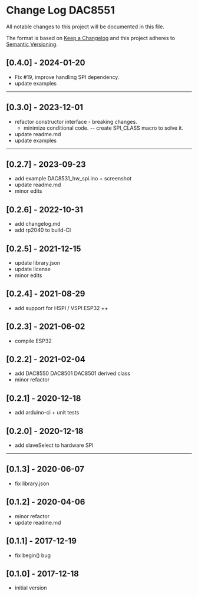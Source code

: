 # Change Log DAC8551

All notable changes to this project will be documented in this file.

The format is based on [Keep a Changelog](http://keepachangelog.com/)
and this project adheres to [Semantic Versioning](http://semver.org/).


## [0.4.0] - 2024-01-20
- Fix #19, improve handling SPI dependency.
- update examples

----

## [0.3.0] - 2023-12-01
- refactor constructor interface - breaking changes.
  - minimize conditional code. -- create SPI_CLASS macro to solve it.
- update readme.md
- update examples

----

## [0.2.7] - 2023-09-23
- add example DAC8531_hw_spi.ino + screenshot
- update readme.md
- minor edits

## [0.2.6] - 2022-10-31
- add changelog.md
- add rp2040 to build-CI

## [0.2.5] - 2021-12-15
- update library.json
- update license
- minor edits

## [0.2.4] - 2021-08-29
- add support for HSPI / VSPI ESP32 ++

## [0.2.3] - 2021-06-02
- compile ESP32

## [0.2.2] - 2021-02-04
- add DAC8550 DAC8501 DAC8501 derived class
- minor refactor

## [0.2.1] - 2020-12-18
- add arduino-ci + unit tests

## [0.2.0] - 2020-12-18
- add slaveSelect to hardware SPI

----

## [0.1.3] - 2020-06-07
- fix library.json
## [0.1.2] - 2020-04-06
- minor refactor
- update readme.md

## [0.1.1] - 2017-12-19
- fix begin() bug

## [0.1.0] - 2017-12-18
- initial version


